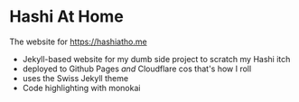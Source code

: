 # Hashi At Home

The website for <https://hashiatho.me>

- Jekyll-based website for my dumb side project to scratch my Hashi itch
- deployed to Github Pages _and_ Cloudflare cos that's how I roll
- uses the Swiss Jekyll theme
- Code highlighting with monokai
